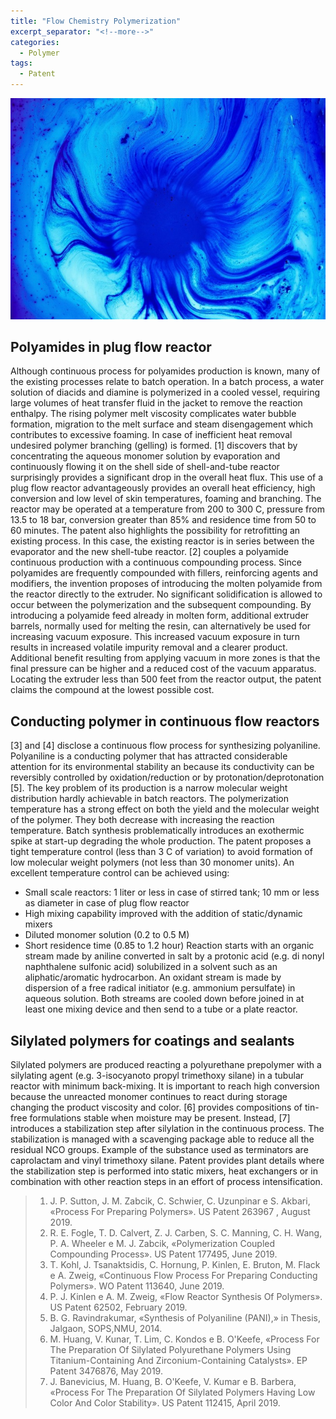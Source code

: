 ```yaml
---
title: "Flow Chemistry Polymerization"
excerpt_separator: "<!--more-->"
categories:
  - Polymer
tags:
  - Patent
---
```

![Alt text](/assets/images/joel-filipe-KZa4fREZoKk-unsplash.jpg)


## **Polyamides in plug flow reactor**
Although continuous process for polyamides production is known, many of the existing processes relate to batch operation. In a batch process, a water solution of diacids and diamine is polymerized in a cooled vessel, requiring large volumes of heat transfer fluid in the jacket to remove the reaction enthalpy. The rising polymer melt viscosity complicates water bubble formation, migration to the melt surface and steam disengagement which contributes to excessive foaming. In case of inefficient heat removal undesired polymer branching (gelling) is formed. [1] discovers that by concentrating the aqueous monomer solution by evaporation and continuously flowing it on the shell side of shell-and-tube reactor surprisingly provides a significant drop in the overall heat flux. This use of a plug flow reactor advantageously provides an overall heat efficiency, high conversion and low level of skin temperatures, foaming and branching. The reactor may be operated at a temperature from 200 to 300 C, pressure from 13.5 to 18 bar, conversion greater than 85% and residence time from 50 to 60 minutes. The patent also highlights the possibility for retrofitting an existing process. In this case, the existing reactor is in series between the evaporator and the new shell-tube reactor.
[2] couples a polyamide continuous production with a continuous compounding process. Since polyamides are frequently compounded with fillers, reinforcing agents and modifiers, the invention proposes of introducing the molten polyamide from the reactor directly to the extruder. No significant solidification is allowed to occur between the polymerization and the subsequent compounding. By introducing a polyamide feed already in molten form, additional extruder barrels, normally used for melting the resin, can alternatively be used for increasing vacuum exposure. This increased vacuum exposure in turn results in increased volatile impurity removal and a clearer product. Additional benefit resulting from applying vacuum in more zones is that the final pressure can be higher and a reduced cost of the vacuum apparatus. Locating the extruder less than 500 feet from the reactor output, the patent claims the compound at the lowest possible cost.

## **Conducting polymer in continuous flow reactors**
[3] and [4] disclose a continuous flow process for synthesizing polyaniline. Polyaniline is a conducting polymer that has attracted considerable attention for its environmental stability an because its conductivity can be reversibly controlled by oxidation/reduction or by protonation/deprotonation [5]. The key problem of its production is a narrow molecular weight distribution hardly achievable in batch reactors. The polymerization temperature has a strong effect on both the yield and the molecular weight of the polymer. They both decrease with increasing the reaction temperature. Batch synthesis problematically introduces an exothermic spike at start-up degrading the whole production. The patent proposes a tight temperature control (less than 3 C of variation) to avoid formation of low molecular weight polymers (not less than 30 monomer units). An excellent temperature control can be achieved using:
- Small scale reactors: 1 liter or less in case of stirred tank; 10 mm or less as diameter in case of plug flow reactor
- High mixing capability improved with the addition of static/dynamic mixers
- Diluted monomer solution (0.2 to 0.5 M)
- Short residence time (0.85 to 1.2 hour)
Reaction starts with an organic stream made by aniline converted in salt by a protonic acid (e.g. di nonyl naphthalene sulfonic acid) solubilized in a solvent such as an aliphatic/aromatic hydrocarbon. An oxidant stream is made by dispersion of a free radical initiator (e.g. ammonium persulfate) in aqueous solution. Both streams are cooled down before joined in at least one mixing device and then send to a tube or a plate reactor.

## **Silylated polymers for coatings and sealants**
Silylated polymers are produced reacting a polyurethane prepolymer with a silylating agent (e.g. 3-isocyanoto propyl trimethoxy silane) in a tubular reactor with minimum back-mixing. It is important to reach high conversion because the unreacted monomer continues to react during storage changing the product viscosity and color. [6] provides compositions of tin-free formulations stable when moisture may be present. Instead, [7] introduces a stabilization step after silylation in the continuous process. The stabilization is managed with a scavenging package able to reduce all the residual NCO groups. Example of the substance used as terminators are caprolactam and vinyl trimethoxy silane. Patent provides plant details where the stabilization step is performed into static mixers, heat exchangers or in combination with other reaction steps in an effort of process intensification.



>1. J. P. Sutton, J. M. Zabcik, C. Schwier, C. Uzunpinar e S. Akbari, «Process For Preparing Polymers». US Patent 263967 , August 2019.
>2. R. E. Fogle, T. D. Calvert, Z. J. Carben, S. C. Manning, C. H. Wang, P. A. Wheeler e M. J. Zabcik, «Polymerization Coupled Compounding Process». US Patent 177495, June 2019.
>3. T. Kohl, J. Tsanaktsidis, C. Hornung, P. Kinlen, E. Bruton, M. Flack e A. Zweig, «Continuous Flow Process For Preparing Conducting Polymers». WO Patent 113640, June 2019.
>4. P. J. Kinlen e A. M. Zweig, «Flow Reactor Synthesis Of Polymers». US Patent 62502, February 2019.
>5. B. G. Ravindrakumar, «Synthesis of Polyaniline (PANI),» in Thesis, Jalgaon, SOPS,NMU, 2014. 
>6. M. Huang, V. Kunar, T. Lim, C. Kondos e B. O'Keefe, «Process For The Preparation Of Silylated Polyurethane Polymers Using Titanium-Containing And Zirconium-Containing Catalysts». EP Patent 3476876, May 2019.
>7. J. Banevicius, M. Huang, B. O'Keefe, V. Kumar e B. Barbera, «Process For The Preparation Of Silylated Polymers Having Low Color And Color Stability». US Patent 112415, April 2019.

